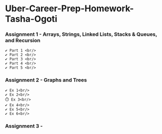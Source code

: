 # Uber-Career-Prep-Homework-Tasha-Ogoti

### Assignment 1 - Arrays, Strings, Linked Lists, Stacks & Queues, and Recursion  
    ✔️ Part 1 <br/>
    ✔️ Part 2 <br/>
    ✔️ Part 3 <br/>
    ✔️ Part 4 <br/>
    ✔️ Part 5 <br/>

### Assignment 2 - Graphs and Trees
    ✔️ Ex 1<br/>
    ✔️ Ex 2<br/>
    ⏱️ Ex 3<br/>
    ✔️ Ex 4<br/>
    ✔️ Ex 5<br/>
    ✔️ Ex 6<br/>

### Assignment 3 - 

